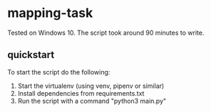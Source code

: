 # mapping-task
Tested on Windows 10.
The script took around 90 minutes to write.

## quickstart
To start the script do the following:
1. Start the virtualenv (using venv, pipenv or similar)
2. Install dependencies from requirements.txt
3. Run the script with a command "python3 main.py"
